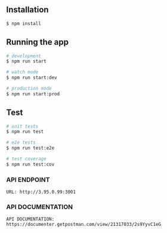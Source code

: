 ## Installation

```bash
$ npm install
```

## Running the app

```bash
# development
$ npm run start

# watch mode
$ npm run start:dev

# production mode
$ npm run start:prod
```

## Test

```bash
# unit tests
$ npm run test

# e2e tests
$ npm run test:e2e

# test coverage
$ npm run test:cov
```

### API ENDPOINT

```
URL: http://3.95.0.99:3001

```
### API DOCUMENTATION
```
API DOCUMENTATION: https://documenter.getpostman.com/view/21317033/2s9YyvC1eG
```
